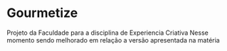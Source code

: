 # Gourmetize
 Projeto da Faculdade para a disciplina de Experiencia Criativa
 Nesse momento sendo melhorado em relação a versão apresentada na matéria

